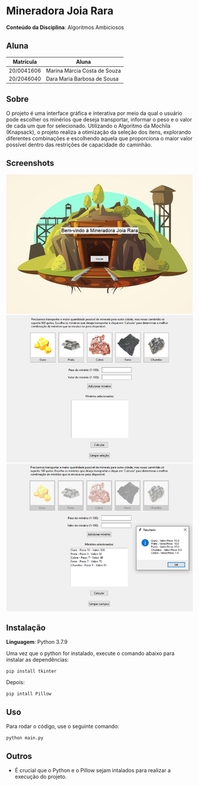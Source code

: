# Mineradora Joia Rara

**Conteúdo da Disciplina**: Algoritmos Ambiciosos <br>

## Aluna
|Matrícula | Aluna |
| -- | -- |
| 20/0041606  |  Marina Márcia Costa de Souza |
| 20/2046040  |  Dara Maria Barbosa de Sousa  |

## Sobre 
O projeto é uma interface gráfica e interativa por meio da qual o usuário pode escolher os minérios que deseja transportar, informar o peso e o valor de cada um que for selecionado. Utilizando o Algoritmo da Mochila (Knapsack), o projeto realiza a otimização da seleção dos itens, explorando diferentes combinações e escolhendo aquela que proporciona o maior valor possível dentro das restrições de capacidade do caminhão.

## Screenshots
![ScreenShot1](./assets/tela_1.png)
![ScreenShot1](./assets/tela_2.png)
![ScreenShot1](./assets/tela_3.png)

## Instalação 
**Linguagem**: Python 3.7.9 <br>

Uma vez que o python for instalado, execute o comando abaixo para instalar as dependências:

```cli
pip install tkinter 
````

Depois:

```cli
pip intall Pillow
```

## Uso 
Para rodar o código, use o seguinte comando:

```cli
python main.py
```

## Outros 
- É crucial que o Python e o Pillow sejam intalados para realizar a execução do projeto.
